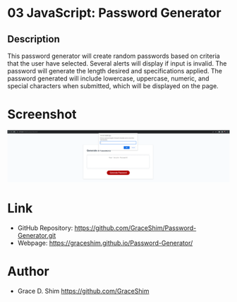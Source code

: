 # 03 JavaScript: Password Generator

## Description

This password generator will create random passwords based on criteria that the user have selected. Several alerts will display if input is invalid. The password will generate the length desired and specifications applied. The password generated will include lowercase, uppercase, numeric, and special characters when submitted, which will be displayed on the page.

# Screenshot
![screenshot](/Assets/screenshot.PNG)

# Link
* GitHub Repository: https://github.com/GraceShim/Password-Generator.git
* Webpage: https://graceshim.github.io/Password-Generator/

# Author
* Grace D. Shim https://github.com/GraceShim